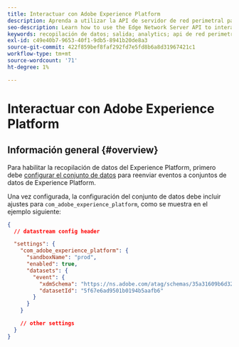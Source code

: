```yaml
---
title: Interactuar con Adobe Experience Platform
description: Aprenda a utilizar la API de servidor de red perimetral para interactuar con Adobe Experience Platform
seo-description: Learn how to use the Edge Network Server API to interact with Adobe Experience Platform
keywords: recopilación de datos; salida; analytics; api de red perimetral de Adobe Experience Platform;aep
exl-id: c49e40b7-9653-40f1-9db5-8941b20de8a3
source-git-commit: 422f859bef8faf292fd7e5fd8b6a8d31967421c1
workflow-type: tm+mt
source-wordcount: '71'
ht-degree: 1%

---
```


# Interactuar con Adobe Experience Platform

## Información general {#overview}

Para habilitar la recopilación de datos del Experience Platform, primero debe [configurar el conjunto de datos](../edge/fundamentals/datastreams.md) para reenviar eventos a conjuntos de datos de Experience Platform.

Una vez configurada, la configuración del conjunto de datos debe incluir ajustes para `com_adobe_experience_platform`, como se muestra en el ejemplo siguiente:


```json
{
  // datastream config header

  "settings": {
    "com_adobe_experience_platform": {
      "sandboxName": "prod",
      "enabled": true,
      "datasets": {
        "event": {
          "xdmSchema": "https://ns.adobe.com/atag/schemas/35a31609b6d3242736751df469ade031",
          "datasetId": "5f67e6ad9501b0194b5aafb6"
        }
      }
    }

    // other settings
  }
}
```

